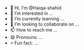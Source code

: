 - 👋 Hi, I’m @Haiqa-shahid
- 👀 I’m interested in ...
- 🌱 I’m currently learning ...
- 💞️ I’m looking to collaborate on ...
- 📫 How to reach me ...
- 😄 Pronouns: ...
- ⚡ Fun fact: ...

<!---
Haiqa-shahid/Haiqa-shahid is a ✨ special ✨ repository because its `README.md` (this file) appears on your GitHub profile.
You can click the Preview link to take a look at your changes.
--->
